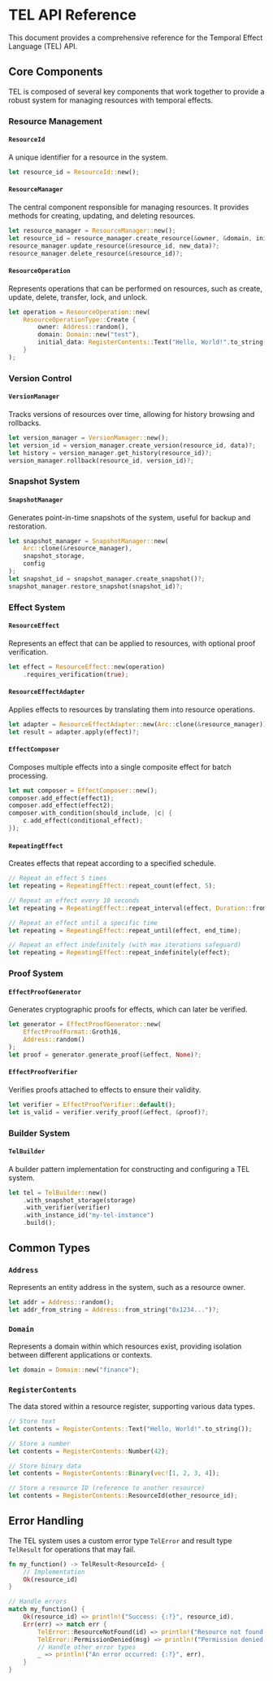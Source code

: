 <!-- API reference for TEL -->
<!-- Original file: docs/src/tel_api_reference.md -->

# TEL API Reference

This document provides a comprehensive reference for the Temporal Effect Language (TEL) API.

## Core Components

TEL is composed of several key components that work together to provide a robust system for managing resources with temporal effects.

### Resource Management

#### `ResourceId`

A unique identifier for a resource in the system.

```rust
let resource_id = ResourceId::new();
```

#### `ResourceManager`

The central component responsible for managing resources. It provides methods for creating, updating, and deleting resources.

```rust
let resource_manager = ResourceManager::new();
let resource_id = resource_manager.create_resource(&owner, &domain, initial_data)?;
resource_manager.update_resource(&resource_id, new_data)?;
resource_manager.delete_resource(&resource_id)?;
```

#### `ResourceOperation`

Represents operations that can be performed on resources, such as create, update, delete, transfer, lock, and unlock.

```rust
let operation = ResourceOperation::new(
    ResourceOperationType::Create {
        owner: Address::random(),
        domain: Domain::new("test"),
        initial_data: RegisterContents::Text("Hello, World!".to_string()),
    }
);
```

### Version Control

#### `VersionManager`

Tracks versions of resources over time, allowing for history browsing and rollbacks.

```rust
let version_manager = VersionManager::new();
let version_id = version_manager.create_version(resource_id, data)?;
let history = version_manager.get_history(resource_id)?;
version_manager.rollback(resource_id, version_id)?;
```

### Snapshot System

#### `SnapshotManager`

Generates point-in-time snapshots of the system, useful for backup and restoration.

```rust
let snapshot_manager = SnapshotManager::new(
    Arc::clone(&resource_manager),
    snapshot_storage,
    config
);
let snapshot_id = snapshot_manager.create_snapshot()?;
snapshot_manager.restore_snapshot(snapshot_id)?;
```

### Effect System

#### `ResourceEffect`

Represents an effect that can be applied to resources, with optional proof verification.

```rust
let effect = ResourceEffect::new(operation)
    .requires_verification(true);
```

#### `ResourceEffectAdapter`

Applies effects to resources by translating them into resource operations.

```rust
let adapter = ResourceEffectAdapter::new(Arc::clone(&resource_manager));
let result = adapter.apply(effect)?;
```

#### `EffectComposer`

Composes multiple effects into a single composite effect for batch processing.

```rust
let mut composer = EffectComposer::new();
composer.add_effect(effect1);
composer.add_effect(effect2);
composer.with_condition(should_include, |c| {
    c.add_effect(conditional_effect);
});
```

#### `RepeatingEffect`

Creates effects that repeat according to a specified schedule.

```rust
// Repeat an effect 5 times
let repeating = RepeatingEffect::repeat_count(effect, 5);

// Repeat an effect every 10 seconds
let repeating = RepeatingEffect::repeat_interval(effect, Duration::from_secs(10));

// Repeat an effect until a specific time
let repeating = RepeatingEffect::repeat_until(effect, end_time);

// Repeat an effect indefinitely (with max iterations safeguard)
let repeating = RepeatingEffect::repeat_indefinitely(effect);
```

### Proof System

#### `EffectProofGenerator`

Generates cryptographic proofs for effects, which can later be verified.

```rust
let generator = EffectProofGenerator::new(
    EffectProofFormat::Groth16,
    Address::random()
);
let proof = generator.generate_proof(&effect, None)?;
```

#### `EffectProofVerifier`

Verifies proofs attached to effects to ensure their validity.

```rust
let verifier = EffectProofVerifier::default();
let is_valid = verifier.verify_proof(&effect, &proof)?;
```

### Builder System

#### `TelBuilder`

A builder pattern implementation for constructing and configuring a TEL system.

```rust
let tel = TelBuilder::new()
    .with_snapshot_storage(storage)
    .with_verifier(verifier)
    .with_instance_id("my-tel-instance")
    .build();
```

## Common Types

### `Address`

Represents an entity address in the system, such as a resource owner.

```rust
let addr = Address::random();
let addr_from_string = Address::from_string("0x1234...")?;
```

### `Domain`

Represents a domain within which resources exist, providing isolation between different applications or contexts.

```rust
let domain = Domain::new("finance");
```

### `RegisterContents`

The data stored within a resource register, supporting various data types.

```rust
// Store text
let contents = RegisterContents::Text("Hello, World!".to_string());

// Store a number
let contents = RegisterContents::Number(42);

// Store binary data
let contents = RegisterContents::Binary(vec![1, 2, 3, 4]);

// Store a resource ID (reference to another resource)
let contents = RegisterContents::ResourceId(other_resource_id);
```

## Error Handling

The TEL system uses a custom error type `TelError` and result type `TelResult` for operations that may fail.

```rust
fn my_function() -> TelResult<ResourceId> {
    // Implementation
    Ok(resource_id)
}

// Handle errors
match my_function() {
    Ok(resource_id) => println!("Success: {:?}", resource_id),
    Err(err) => match err {
        TelError::ResourceNotFound(id) => println!("Resource not found: {:?}", id),
        TelError::PermissionDenied(msg) => println!("Permission denied: {}", msg),
        // Handle other error types
        _ => println!("An error occurred: {:?}", err),
    }
}
``` 